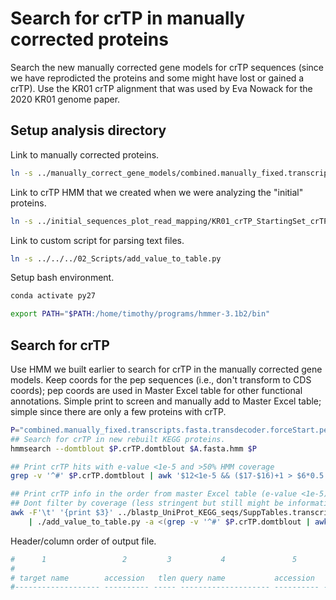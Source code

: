 # Search for crTP in manually corrected proteins

Search the new manually corrected gene models for crTP sequences (since we have reprodicted the proteins and some might have lost or gained a crTP). Use the KR01 crTP alignment that was used by Eva Nowack for the 2020 KR01 genome paper. 

## Setup analysis directory

Link to manually corrected proteins.

```bash
ln -s ../manually_correct_gene_models/combined.manually_fixed.transcripts.fasta.transdecoder.forceStart.pep
```

Link to crTP HMM that we created when we were analyzing the "initial" proteins.

```bash
ln -s ../initial_sequences_plot_read_mapping/KR01_crTP_StartingSet_crTPonly_ManualCorr.aln.fasta.hmm
```

Link to custom script for parsing text files.

```bash
ln -s ../../../02_Scripts/add_value_to_table.py
```

Setup bash environment.

```bash
conda activate py27

export PATH="$PATH:/home/timothy/programs/hmmer-3.1b2/bin"
```

## Search for crTP

Use HMM we built earlier to search for crTP in the manually corrected gene models. Keep coords for the pep sequences (i.e., don't transform to CDS coords); pep coords are used in Master Excel table for other functional annotations. Simple print to screen and manually add to Master Excel table; simple since there are only a few proteins with crTP.

```bash
P="combined.manually_fixed.transcripts.fasta.transdecoder.forceStart.pep"
## Search for crTP in new rebuilt KEGG proteins.
hmmsearch --domtblout $P.crTP.domtblout $A.fasta.hmm $P

## Print crTP hits with e-value <1e-5 and >50% HMM coverage
grep -v '^#' $P.crTP.domtblout | awk '$12<1e-5 && ($17-$16)+1 > $6*0.5 {print $1"\t"$18-1"\t"$19}'

## Print crTP info in the order from master Excel table (e-value <1e-5)
## Dont filter by coverage (less stringent but still might be informative)
awk -F'\t' '{print $3}' ../blastp_UniProt_KEGG_seqs/SuppTables.transcript_info.txt \
	| ./add_value_to_table.py -a <(grep -v '^#' $P.crTP.domtblout | awk '$12<1e-5 {print $1"\t"$18-1"\t"$19"\t"$16-1"\t"$17}')
```

Header/column order of output file.

```bash
#      1                 2         3           4               5         6       7       8     9    10  11     12       13       14    15     16   17    18     19    20    21   22       23
#                                                                            --- full sequence --- -------------- this domain -------------   hmm coord   ali coord   env coord
# target name        accession   tlen query name           accession   qlen   E-value  score  bias   #  of  c-Evalue  i-Evalue  score  bias  from    to  from    to  from    to  acc description of target
#------------------- ---------- ----- -------------------- ---------- ----- --------- ------ ----- --- --- --------- --------- ------ ----- ----- ----- ----- ----- ----- ----- ---- ---------------------
```

